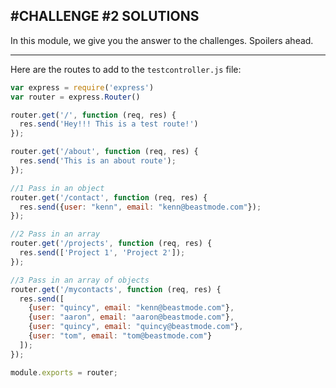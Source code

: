 #CHALLENGE #2 SOLUTIONS
---
In this module, we give you the answer to the challenges. Spoilers ahead.

<hr />

Here are the routes to add to the `testcontroller.js` file:
```js
var express = require('express')
var router = express.Router()

router.get('/', function (req, res) {
  res.send('Hey!!! This is a test route!')
});

router.get('/about', function (req, res) {
  res.send('This is an about route');
});

//1 Pass in an object
router.get('/contact', function (req, res) {
  res.send({user: "kenn", email: "kenn@beastmode.com"});
});

//2 Pass in an array
router.get('/projects', function (req, res) {
  res.send(['Project 1', 'Project 2']);
});

//3 Pass in an array of objects
router.get('/mycontacts', function (req, res) {
  res.send([
    {user: "quincy", email: "kenn@beastmode.com"},
    {user: "aaron", email: "aaron@beastmode.com"},
    {user: "quincy", email: "quincy@beastmode.com"},
    {user: "tom", email: "tom@beastmode.com"}
  ]);
});

module.exports = router;

```
